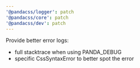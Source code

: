 ```yaml
---
'@pandacss/logger': patch
'@pandacss/core': patch
'@pandacss/dev': patch
---
```


Provide better error logs:

- full stacktrace when using PANDA_DEBUG
- specific CssSyntaxError to better spot the error
